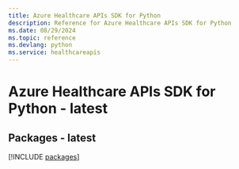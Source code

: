 ```yaml
---
title: Azure Healthcare APIs SDK for Python
description: Reference for Azure Healthcare APIs SDK for Python
ms.date: 08/29/2024
ms.topic: reference
ms.devlang: python
ms.service: healthcareapis
---
```

# Azure Healthcare APIs SDK for Python - latest
## Packages - latest
[!INCLUDE [packages](healthcare-apis-index.md)]